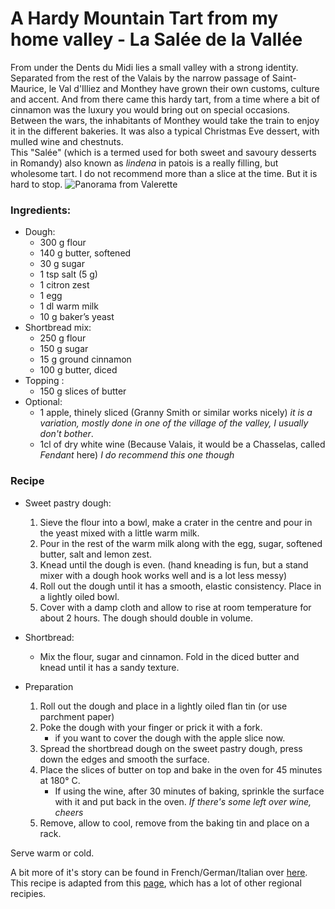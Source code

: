 # A Hardy Mountain Tart from my home valley - La Salée de la Vallée

From under the Dents du Midi lies a small valley with a strong identity. Separated from the rest of the Valais by the narrow passage of Saint-Maurice, le Val d'Illiez and Monthey have grown their own customs, culture and accent. And from there came this hardy tart, from a time where a bit of cinnamon was the luxury you would bring out on special occasions. Between the wars, the inhabitants of Monthey would take the train to enjoy it in the different bakeries. It was also a typical Christmas Eve dessert, with mulled wine and chestnuts.  
This "Salée" (which is a termed used for both sweet and savoury desserts in Romandy) also known as *lindena* in patois is a really filling, but wholesome tart. I do not recommend more than a slice at the time. But it is hard to stop. 
![Panorama from Valerette](../images/ValerettePano.JPG)

### Ingredients: 
- Dough:
	- 300 g flour
    - 140 g butter, softened
    - 30 g sugar
    - 1 tsp salt (5 g)
    - 1 citron zest
    - 1 egg
    - 1 dl warm milk
    - 10 g baker’s yeast
- Shortbread mix:
    - 250 g flour
    - 150 g sugar
    - 15 g ground cinnamon
    - 100 g butter, diced
- Topping :
    - 150 g slices of butter
- Optional: 
    - 1 apple, thinely sliced (Granny Smith or similar works nicely) *it is a variation, mostly done in one of the village of the valley, I usually don't bother*.
    - 1cl of dry white wine (Because Valais, it would be a Chasselas, called *Fendant* here) *I do recommend this one though*

### Recipe
- Sweet pastry dough:
    1. Sieve the flour into a bowl, make a crater in the centre and pour in the yeast mixed with a little warm milk.
    1. Pour in the rest of the warm milk along with the egg, sugar, softened butter, salt and lemon zest.
    1. Knead until the dough is even. (hand kneading is fun, but a stand mixer with a dough hook works well and is a lot less messy)
    1. Roll out the dough until it has a smooth, elastic consistency. Place in a lightly oiled bowl.
    1. Cover with a damp cloth and allow to rise at room temperature for about 2 hours. The dough should double in volume.

- Shortbread:
    - Mix the flour, sugar and cinnamon. Fold in the diced butter and knead until it has a sandy texture.
- Preparation

    1. Roll out the dough and place in a lightly oiled flan tin (or use parchment paper)
    1. Poke the dough with your finger or prick it with a fork.
        - if you want to cover the dough with the apple slice now.
    1. Spread the shortbread dough on the sweet pastry dough, press down the edges and smooth the surface.
    1. Place the slices of butter on top and bake in the oven for 45 minutes at 180° C.
        - If using the wine, after 30 minutes of baking, sprinkle the surface with it and put back in the oven. *If there's some left over wine, cheers*
    1. Remove, allow to cool, remove from the baking tin and place on a rack.

Serve warm or cold.

A bit more of it's story can be found in French/German/Italian over [here](https://www.patrimoineculinaire.ch/Produit/Salee-du-Val-dIlliez/89). This recipe is adapted from this [page](https://www.valais.ch/en/information/landingpage/recipes/salee-de-la-vallee), which has a lot of other regional recipies.
